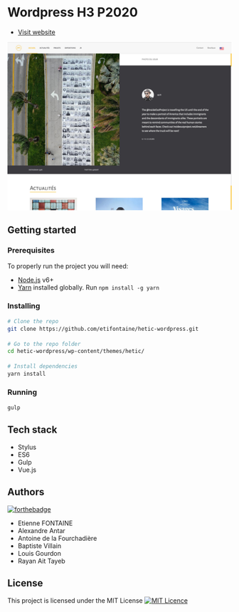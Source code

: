 # Wordpress H3 P2020

* [Visit website](http://jr.p2020.fr)

![Alt text](wp-content/themes/hetic/screenshot.jpg?raw=true "Screenshot")

## Getting started

### Prerequisites

To properly run the project you will need:
* [Node.js](https://nodejs.org/en/) v6+
* [Yarn](https://yarnpkg.com/lang/en/) installed globally. Run `npm install -g yarn`

### Installing

```sh
# Clone the repo
git clone https://github.com/etifontaine/hetic-wordpress.git

# Go to the repo folder
cd hetic-wordpress/wp-content/themes/hetic/

# Install dependencies
yarn install
```

### Running

```sh
gulp
```

## Tech stack

* Stylus
* ES6
* Gulp
* Vue.js

## Authors

[![forthebadge](http://forthebadge.com/images/badges/built-with-love.svg)](http://jr.p2020.fr)

- Etienne FONTAINE
- Alexandre Antar
- Antoine de la Fourchadière
- Baptiste Villain
- Louis Gourdon
- Rayan Ait Tayeb

## License

This project is licensed under the MIT License [![MIT Licence](https://badges.frapsoft.com/os/mit/mit.svg?v=103)](https://opensource.org/licenses/mit-license.php)
